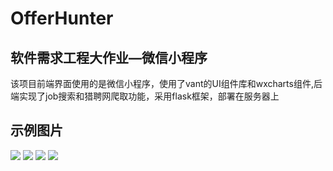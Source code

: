 # OfferHunter
## 软件需求工程大作业—微信小程序

该项目前端界面使用的是微信小程序，使用了vant的UI组件库和wxcharts组件,后端实现了job搜索和猎聘网爬取功能，采用flask框架，部署在服务器上

## 示例图片
![](https://github.com/khannb/OfferHunter/blob/main/asset/1.png?raw=true)
![](https://github.com/khannb/OfferHunter/tree/main/asset/1.jpg?raw=true)
![](https://github.com/khannb/OfferHunter/tree/main/asset/1.jpg?raw=true)
![](https://github.com/khannb/OfferHunter/tree/main/asset/1.jpg?raw=true)

